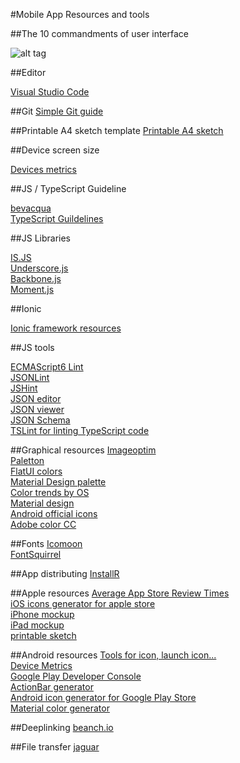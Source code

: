 #Mobile App Resources and tools

##The 10 commandments of user interface

![alt tag](https://www.designmantic.com/blog/wp-content/uploads/2015/04/ten-Commandments-UI-Design.png)

##Editor

[Visual Studio Code](http://code.visualstudio.com/Docs/?dv=osx)    

##Git
[Simple Git guide](http://rogerdudler.github.io/git-guide/index.fr.html)  

##Printable A4 sketch template
[Printable A4 sketch](https://androiduiux.com/2013/01/06/printable-a4-screen-flow-sketch-template-free-download/)    

##Device screen size

[Devices metrics](http://www.materialup.com/posts/device-metrics-google-design/responsive)

##JS / TypeScript Guideline

[bevacqua](https://github.com/bevacqua/js/blob/master/README.md)    
[TypeScript Guildelines](https://github.com/Microsoft/TypeScript/wiki/Coding-guidelines)    

##JS Libraries

[IS.JS](http://arasatasaygin.github.io/is.js/)    
[Underscore.js](http://underscorejs.org/)    
[Backbone.js](http://backbonejs.org/)    
[Moment.js](http://momentjs.com/)    

##Ionic

[Ionic framework resources](http://mcgivery.com/100-ionic-framework-resources/)

##JS tools

[ECMAScript6 Lint](http://www.es6fiddle.net/imqlo1x9/)    
[JSONLint](http://jsonlint.com/)    
[JSHint](http://jshint.com/)    
[JSON editor](http://www.jsoneditoronline.org/)    
[JSON viewer](http://jsonviewer.stack.hu/)     
[JSON Schema](http://jsonschema.net/#/)    
[TSLint for linting TypeScript code](http://palantir.github.io/tslint/)    

##Graphical resources
[Imageoptim](https://imageoptim.com/fr.html)    
[Paletton](http://paletton.com/#uid=23q0u0k++VBrKZTEz+V+VxYZ+pL)    
[FlatUI colors](http://flatuicolors.com/)     
[Material Design palette](http://www.materialpalette.com/)         
[Color trends by OS](http://tintui.com/index.html)     
[Material design](http://www.google.com/design/spec/style/color.html#color-color-palette)    
[Android official icons](https://developer.android.com/design/downloads/index.html)   
[Adobe color CC](https://color.adobe.com/fr/explore/newest/)    

##Fonts
[Icomoon](https://icomoon.io/)     
[FontSquirrel](http://www.fontsquirrel.com/)     

##App distributing
[InstallR](https://www.installrapp.com/)     

##Apple resources
[Average App Store Review Times](http://appreviewtimes.com/)     
[iOS icons generator for apple store](http://appicontemplate.com/ios8)     
[iPhone mockup](http://appicontemplate.com/iphonescreenshot)      
[iPad mockup](http://appicontemplate.com/ipadscreenshot)     
[printable sketch](http://sketchsheets.com/)     

##Android resources
[Tools for icon, launch icon...](https://romannurik.github.io/AndroidAssetStudio/index.html)    
[Device Metrics](https://material.io/devices/)    
[Google Play Developer Console](https://play.google.com/apps/publish)    
[ActionBar generator](http://jgilfelt.github.io/android-actionbarstylegenerator/)     
[Android icon generator for Google Play Store](http://appicontemplate.com/android)     
[Material color generator](http://paletton.com)     

##Deeplinking
[beanch.io](https://branch.io/)    

##File transfer
[jaguar](http://share.jaguar-network.com/)      
